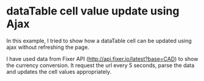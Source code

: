 # dataTable cell value update using Ajax

In this example, I tried to show how a dataTable cell can be updated using ajax without refreshing the page.

I have used data from Fixer API (http://api.fixer.io/latest?base=CAD) to show the currency conversion. It request the url every 5 seconds, parse the data and updates the cell values appropriately.
